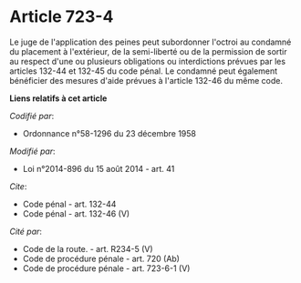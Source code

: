 # Article 723-4

Le juge de l'application des peines peut subordonner l'octroi au condamné du placement à l'extérieur, de la semi-liberté ou
de la permission de sortir au respect d'une ou plusieurs obligations ou interdictions prévues par les articles 132-44 et
132-45 du code pénal. Le condamné peut également bénéficier des mesures d'aide prévues à l'article 132-46 du même code.

**Liens relatifs à cet article**

_Codifié par_:

  - Ordonnance n°58-1296 du 23 décembre 1958

_Modifié par_:

  - Loi n°2014-896 du 15 août 2014 - art. 41

_Cite_:

  - Code pénal - art. 132-44
  - Code pénal - art. 132-46 (V)

_Cité par_:

  - Code de la route. - art. R234-5 (V)
  - Code de procédure pénale - art. 720 (Ab)
  - Code de procédure pénale - art. 723-6-1 (V)
